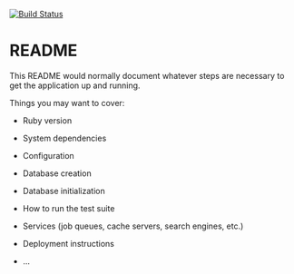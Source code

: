 [ ![Build Status](https://app.codeship.com/projects/ac271a90-e2bd-0135-8211-6e412eeb3026/status?branch=master)](https://app.codeship.com/projects/267950)


# README

This README would normally document whatever steps are necessary to get the
application up and running.

Things you may want to cover:

* Ruby version

* System dependencies

* Configuration

* Database creation

* Database initialization

* How to run the test suite

* Services (job queues, cache servers, search engines, etc.)

* Deployment instructions

* ...
